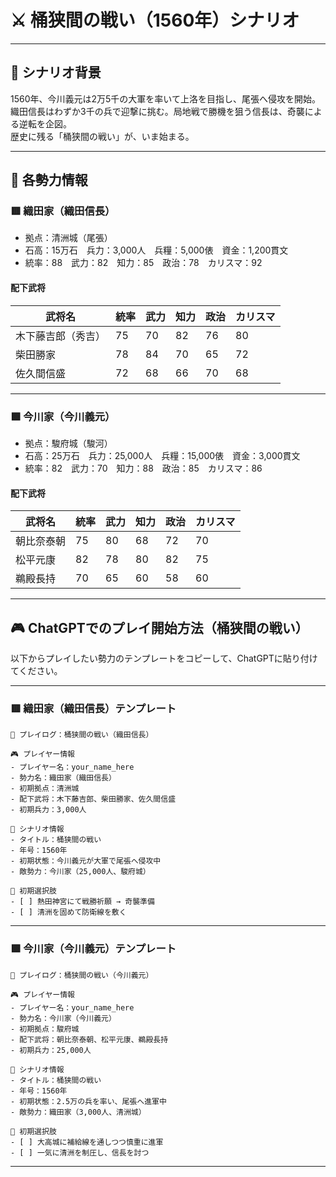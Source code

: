 # ⚔️ 桶狭間の戦い（1560年）シナリオ

---

## 📘 シナリオ背景

1560年、今川義元は2万5千の大軍を率いて上洛を目指し、尾張へ侵攻を開始。  
織田信長はわずか3千の兵で迎撃に挑む。局地戦で勝機を狙う信長は、奇襲による逆転を企図。  
歴史に残る「桶狭間の戦い」が、いま始まる。

---

## 🧠 各勢力情報

### 🟥 織田家（織田信長）

- 拠点：清洲城（尾張）
- 石高：15万石　兵力：3,000人　兵糧：5,000俵　資金：1,200貫文
- 統率：88　武力：82　知力：85　政治：78　カリスマ：92

#### 配下武将

| 武将名         | 統率 | 武力 | 知力 | 政治 | カリスマ |
|----------------|------|------|------|--------|-----------|
| 木下藤吉郎（秀吉） | 75   | 70   | 82   | 76   | 80        |
| 柴田勝家         | 78   | 84   | 70   | 65   | 72        |
| 佐久間信盛       | 72   | 68   | 66   | 70   | 68        |

---

### 🟩 今川家（今川義元）

- 拠点：駿府城（駿河）
- 石高：25万石　兵力：25,000人　兵糧：15,000俵　資金：3,000貫文
- 統率：82　武力：70　知力：88　政治：85　カリスマ：86

#### 配下武将

| 武将名     | 統率 | 武力 | 知力 | 政治 | カリスマ |
|------------|------|------|------|--------|-----------|
| 朝比奈泰朝 | 75   | 80   | 68   | 72   | 70        |
| 松平元康   | 82   | 78   | 80   | 82   | 75        |
| 鵜殿長持   | 70   | 65   | 60   | 58   | 60        |

---

## 🎮 ChatGPTでのプレイ開始方法（桶狭間の戦い）

以下からプレイしたい勢力のテンプレートをコピーして、ChatGPTに貼り付けてください。

---

### 🟥 織田家（織田信長）テンプレート

```
📝 プレイログ：桶狭間の戦い（織田信長）

🎮 プレイヤー情報
- プレイヤー名：your_name_here
- 勢力名：織田家（織田信長）
- 初期拠点：清洲城
- 配下武将：木下藤吉郎、柴田勝家、佐久間信盛
- 初期兵力：3,000人

📘 シナリオ情報
- タイトル：桶狭間の戦い
- 年号：1560年
- 初期状態：今川義元が大軍で尾張へ侵攻中
- 敵勢力：今川家（25,000人、駿府城）

🎯 初期選択肢
- [ ] 熱田神宮にて戦勝祈願 → 奇襲準備
- [ ] 清洲を固めて防衛線を敷く
```

---

### 🟩 今川家（今川義元）テンプレート

```
📝 プレイログ：桶狭間の戦い（今川義元）

🎮 プレイヤー情報
- プレイヤー名：your_name_here
- 勢力名：今川家（今川義元）
- 初期拠点：駿府城
- 配下武将：朝比奈泰朝、松平元康、鵜殿長持
- 初期兵力：25,000人

📘 シナリオ情報
- タイトル：桶狭間の戦い
- 年号：1560年
- 初期状態：2.5万の兵を率い、尾張へ進軍中
- 敵勢力：織田家（3,000人、清洲城）

🎯 初期選択肢
- [ ] 大高城に補給線を通しつつ慎重に進軍
- [ ] 一気に清洲を制圧し、信長を討つ
```

---
